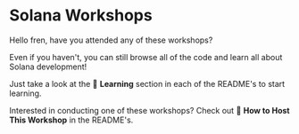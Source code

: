 # Solana Workshops

Hello fren, have you attended any of these workshops?   
   
Even if you haven't, you can still browse all of the code and learn all about Solana development!   
   
Just take a look at the 📗 **Learning** section in each of the README's to start learning.   
   
Interested in conducting one of these workshops? Check out 🧰 **How to Host This Workshop** in the README's.
